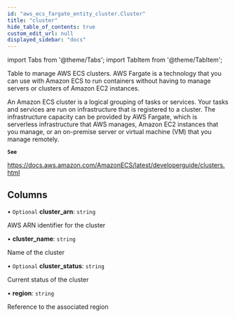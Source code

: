 ```yaml
---
id: "aws_ecs_fargate_entity_cluster.Cluster"
title: "cluster"
hide_table_of_contents: true
custom_edit_url: null
displayed_sidebar: "docs"
---
```


import Tabs from '@theme/Tabs';
import TabItem from '@theme/TabItem';

Table to manage AWS ECS clusters. AWS Fargate is a technology that you can use with Amazon ECS to run containers
without having to manage servers or clusters of Amazon EC2 instances.

An Amazon ECS cluster is a logical grouping of tasks or services. Your tasks and services are run on infrastructure that is registered to a cluster.
The infrastructure capacity can be provided by AWS Fargate, which is serverless infrastructure that AWS manages, Amazon EC2 instances that you manage,
or an on-premise server or virtual machine (VM) that you manage remotely.

**`See`**

https://docs.aws.amazon.com/AmazonECS/latest/developerguide/clusters.html

## Columns

• `Optional` **cluster\_arn**: `string`

AWS ARN identifier for the cluster

• **cluster\_name**: `string`

Name of the cluster

• `Optional` **cluster\_status**: `string`

Current status of the cluster

• **region**: `string`

Reference to the associated region
